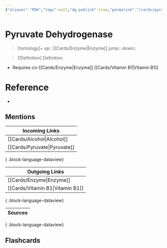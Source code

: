 ```yaml
---
{"aliases":"PDH","tags":null,"dg-publish":true,"permalink":"/cards/pyruvate-dehydrogenase/","dgPassFrontmatter":true}
---
```


# Pyruvate Dehydrogenase

> [!ontology]+
> up:: [[Cards/Enzyme\|Enzyme]]
> jump:: 
> down:: 

> [!Definition] Definition

- Requires co-[[Cards/Enzyme\|Enzyme]] [[Cards/Vitamin B1\|Vitamin B1]]

# Reference

- 

## Mentions

| Incoming Links                  |
| ------------------------------- |
| [[Cards/Alcohol\|Alcohol]]   |
| [[Cards/Pyruvate\|Pyruvate]] |

{ .block-language-dataview}

| Outgoing Links                      |
| ----------------------------------- |
| [[Cards/Enzyme\|Enzyme]]         |
| [[Cards/Vitamin B1\|Vitamin B1]] |

{ .block-language-dataview}

| Sources |
| ------- |

{ .block-language-dataview}

## Flashcards